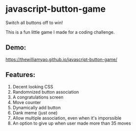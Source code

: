 # javascript-button-game
Switch all buttons off to win!

This is a fun little game I made for a coding challenge.

## Demo:
https://thewilliamyao.github.io/javascript-button-game/

## Features:
1. Decent looking CSS
2. Randomnized button association
3. A congratulations screen
4. Move counter
5. Dynamically add button
6. Dank meme (just one)
7. Allow multiple association, even when it's imporssible
8. An option to give up when user made more than 35 moves

